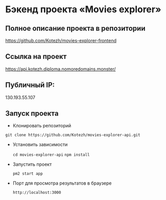 # Бэкенд проекта «Movies explorer»

## Полное описание проекта в репозитории 
https://github.com/Kotezh/movies-explorer-frontend

## Ссылка на проект
https://api.kotezh.diploma.nomoredomains.monster/

## Публичный IP:
130.193.55.107

## Запуск проекта

* Клонировать репозиторий

`git clone https://github.com/Kotezh/movies-explorer-api.git`

* Установить зависимости

  `cd movies-explorer-api`
  `npm install`

* Запустить проект

  `pm2 start app`

* Порт для просмотра результатов в браузере

  `http://localhost:3000`
